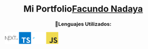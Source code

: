 <div align="center">
<h1 align="center">Mi Portfolio<a href="https://www.linkedin.com/in/facundo-nadaya-15a111214/">Facundo Nadaya</a></h1>
</div>

<h3 align="center">🔨Lenguajes Utilizados:</h3>
<div>
          <img src="https://github.com/devicons/devicon/blob/master/icons/nextjs/nextjs-original-wordmark.svg" title="Nextjs" **alt="Git" width="40" height="40"/>
        <img src="https://github.com/devicons/devicon/blob/master/icons/typescript/typescript-original.svg" title="TypeScript" **alt="Git" width="40" height="40"/>
  <img src="https://github.com/devicons/devicon/blob/master/icons/tailwindcss/tailwindcss-original-wordmark.svg" title="wailwindcss" **alt="Git" width="40" height="40"/>
  <img src="https://github.com/devicons/devicon/blob/master/icons/javascript/javascript-original.svg" title="JavasCript" **alt="Git" width="40" height="40"/>
  
</div>
        

